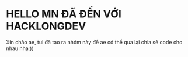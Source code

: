 # HELLO MN ĐÃ ĐẾN VỚI HACKLONGDEV
Xin chào ae, tui đã tạo ra nhóm này để ae có thể qua lại chia sẻ code cho nhau nha:))

